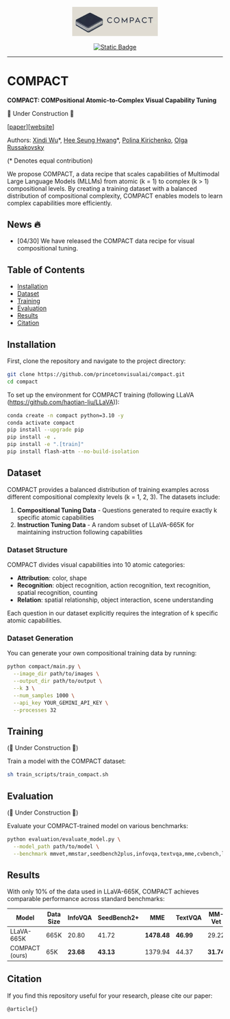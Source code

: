 <p align="center">
  <img src="docs/static/images/logo.png" alt="COMPACT Logo" width="200"/>
</p>

<p align="center">
  <a href="https://princetonvisualai.github.io/compact/">
    <img alt="Static Badge" src="https://img.shields.io/badge/Home-COMPACT-blue?style=flat&link=https%3A%2F%2Fprincetonvisualai.github.io%2Fcompact%2F">
  </a>
</p>
</p>
<hr>

# COMPACT

**COMPACT: COMPositional Atomic-to-Complex Visual Capability Tuning**

🚧 Under Construction 🚧

[[paper](https://arxiv.org/abs/2501.00654)][[website](https://princetonvisualai.github.io/compact/)]



Authors: [Xindi Wu](https://xindiwu.github.io/)\*, [Hee Seung Hwang](https://www.linkedin.com/in/willhshwang/)\*, [Polina Kirichenko](https://polkirichenko.github.io/), [Olga Russakovsky](https://www.cs.princeton.edu/~olgarus/)

(* Denotes equal contribution)

We propose COMPACT, a data recipe that scales capabilities of Multimodal Large Language Models (MLLMs) from atomic (k = 1) to complex (k > 1) compositional levels. By creating a training dataset with a balanced distribution of compositional complexity, COMPACT enables models to learn complex capabilities more efficiently.

## News 🔥
- [04/30] We have released the COMPACT data recipe for visual compositional tuning.

## Table of Contents
- [Installation](#installation)
- [Dataset](#dataset)
- [Training](#training)
- [Evaluation](#evaluation)
- [Results](#results)
- [Citation](#citation)

## Installation

First, clone the repository and navigate to the project directory:

```bash
git clone https://github.com/princetonvisualai/compact.git
cd compact
```

To set up the environment for COMPACT training (following LLaVA (https://github.com/haotian-liu/LLaVA)):

```bash
conda create -n compact python=3.10 -y
conda activate compact
pip install --upgrade pip
pip install -e .
pip install -e ".[train]"
pip install flash-attn --no-build-isolation
```

## Dataset

COMPACT provides a balanced distribution of training examples across different compositional complexity levels (k = 1, 2, 3). The datasets include:

1. **Compositional Tuning Data** - Questions generated to require exactly k specific atomic capabilities
2. **Instruction Tuning Data** - A random subset of LLaVA-665K for maintaining instruction following capabilities

### Dataset Structure

COMPACT divides visual capabilities into 10 atomic categories:

- **Attribution**: color, shape
- **Recognition**: object recognition, action recognition, text recognition, spatial recognition, counting
- **Relation**: spatial relationship, object interaction, scene understanding

Each question in our dataset explicitly requires the integration of k specific atomic capabilities.

### Dataset Generation

You can generate your own compositional training data by running:

```bash
python compact/main.py \
  --image_dir path/to/images \
  --output_dir path/to/output \
  --k 3 \
  --num_samples 1000 \
  --api_key YOUR_GEMINI_API_KEY \
  --processes 32

```


## Training 
(🚧 Under Construction 🚧)

Train a model with the COMPACT dataset:

```bash
sh train_scripts/train_compact.sh
```


## Evaluation 
(🚧 Under Construction 🚧)

Evaluate your COMPACT-trained model on various benchmarks:

```bash
python evaluation/evaluate_model.py \
  --model_path path/to/model \
  --benchmark mmvet,mmstar,seedbench2plus,infovqa,textvqa,mme,cvbench,llava-wild
```

## Results

With only 10% of the data used in LLaVA-665K, COMPACT achieves comparable performance across standard benchmarks:

| Model | Data Size | InfoVQA | SeedBench2+ | MME | TextVQA | MM-Vet | CV-Bench | MMStar | LLaVA-W | Rel. (%) |
|-------|-----------|---------|--------------|------|----------|---------|-----------|--------|----------|-----------|
| LLaVA-665K | 665K | 20.80 | 41.72 | **1478.48** | **46.99** | 29.22 | **60.92** | 35.11 | **68.50** | 100.00 |
| COMPACT (ours) | 65K | **23.68** | **43.13** | 1379.94 | 44.37 | **31.74** | 55.28 | **36.13** | 64.50 | **100.18** |

<!-- COMPACT shows substantial improvements on complex queries (k ≥ 3):

- 83.3% improvement on MMStar for k=4 tasks
- 94.0% improvement on MM-Vet for k=4 tasks   -->

## Citation

If you find this repository useful for your research, please cite our paper:

```
@article{}
```
